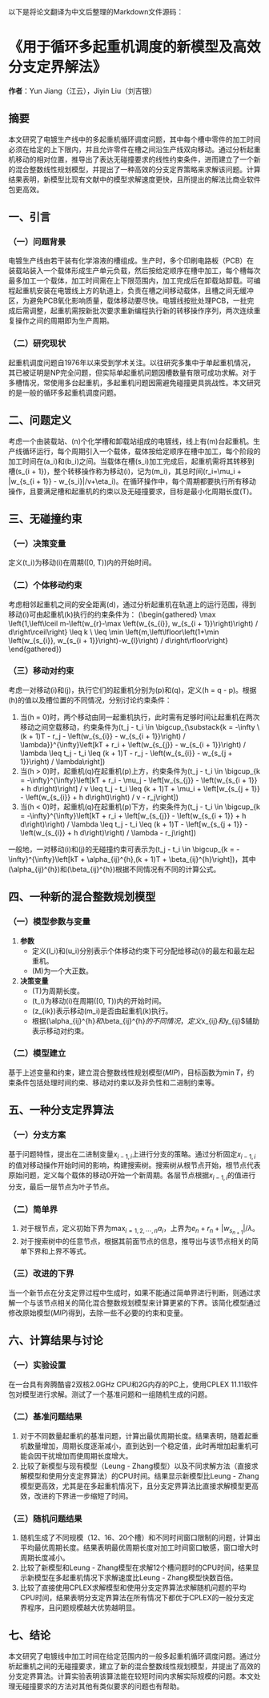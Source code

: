 以下是将论文翻译为中文后整理的Markdown文件源码：

# 《用于循环多起重机调度的新模型及高效分支定界解法》

**作者**：Yun Jiang（江云），Jiyin Liu（刘吉银）

## 摘要
本文研究了电镀生产线中的多起重机循环调度问题，其中每个槽中零件的加工时间必须在给定的上下限内，并且允许零件在槽之间沿生产线双向移动。通过分析起重机移动的相对位置，推导出了表达无碰撞要求的线性约束条件，进而建立了一个新的混合整数线性规划模型，并提出了一种高效的分支定界策略来求解该问题。计算结果表明，新模型比现有文献中的模型求解速度更快，且所提出的解法比商业软件包更高效。

## 一、引言
### （一）问题背景
电镀生产线由若干装有化学溶液的槽组成。生产时，多个印刷电路板（PCB）在装载站装入一个载体形成生产单元负载，然后按给定顺序在槽中加工，每个槽每次最多加工一个载体，加工时间需在上下限范围内，加工完成后在卸载站卸载。可编程起重机安装在电镀线上方的轨道上，负责在槽之间移动载体，且槽之间无缓冲区，为避免PCB氧化影响质量，载体移动要尽快。电镀线按批处理PCB，一批完成后需调整，起重机需按新批次要求重新编程执行新的转移操作序列，两次连续重复操作之间的周期即为生产周期。

### （二）研究现状
起重机调度问题自1976年以来受到学术关注。以往研究多集中于单起重机情况，其已被证明是NP完全问题，但实际单起重机问题因槽数量有限可成功求解。对于多槽情况，常使用多台起重机，多起重机问题因需避免碰撞更具挑战性。本文研究的是一般的循环多起重机调度问题。

## 二、问题定义
考虑一个由装载站、\(n\)个化学槽和卸载站组成的电镀线，线上有\(m\)台起重机。生产线循环运行，每个周期引入一个载体，载体按给定顺序在槽中加工，每个阶段的加工时间在\(a_i\)和\(b_i\)之间。当载体在槽\(s_i\)加工完成后，起重机需将其转移到槽\(s_{i + 1}\)，整个转移操作称为移动\(i\)，记为\(m_i\)，其总时间\(r_i=\mu_i + |w_{s_{i + 1}} - w_{s_i}|/v+\eta_i\)。在循环操作中，每个周期都要执行所有移动操作，且要满足槽和起重机的约束以及无碰撞要求，目标是最小化周期长度\(T\)。

## 三、无碰撞约束
### （一）决策变量
定义\(t_i\)为移动\(i\)在周期\([0, T)\)内的开始时间。

### （二）个体移动约束
考虑相邻起重机之间的安全距离\(d\)，通过分析起重机在轨道上的运行范围，得到移动\(i\)可由起重机\(k\)执行的约束条件为：
\(\begin{gathered}
\max \left\{1,\left\lceil m-\left(w_{r}-\max \left(w_{s_{i}}, w_{s_{i + 1}}\right)\right) / d\right\rceil\right\} \leq k \\
\leq \min \left\{m,\left\lfloor\left(1+\min \left(w_{s_{i}}, w_{s_{i + 1}}\right)-w_{l}\right) / d\right\rfloor\right\}
\end{gathered}\)

### （三）移动对约束
考虑一对移动\(i\)和\(j\)，执行它们的起重机分别为\(p\)和\(q\)，定义\(h = q - p\)。根据\(h\)的值以及槽位置的不同情况，分别讨论约束条件：
1. 当\(h = 0\)时，两个移动由同一起重机执行，此时需有足够时间让起重机在两次移动之间空载移动，约束条件为\(t_j - t_i \in \bigcup_{\substack{k = -\infty \\(k + 1)T - r_j - \left(w_{s_{i}} - w_{s_{i + 1}}\right) / \lambda}}^{\infty}\left[kT + r_i + \left(w_{s_{j}} - w_{s_{i + 1}}\right) / \lambda \leq t_j - t_i \leq (k + 1)T - r_j - \left(w_{s_{i}} - w_{s_{j + 1}}\right) / \lambda\right]\)
2. 当\(h > 0\)时，起重机\(q\)在起重机\(p\)上方，约束条件为\(t_j - t_i \in \bigcup_{k = -\infty}^{\infty}\left[kT + r_i - \mu_j - \left[w_{s_{j}} - \left(w_{s_{i + 1}} + h d\right)\right] / v \leq t_j - t_i \leq (k + 1)T + \mu_i + \left[w_{s_{j + 1}} - \left(w_{s_{i}} + h d\right)\right) / v - r_j\right]\)
3. 当\(h < 0\)时，起重机\(q\)在起重机\(p\)下方，约束条件为\(t_j - t_i \in \bigcup_{k = -\infty}^{\infty}\left[kT + r_i + \left[w_{s_{j}} - \left(w_{s_{i + 1}} + h d\right)\right) / \lambda \leq t_j - t_i \leq (k + 1)T - \left[w_{s_{j + 1}} - \left(w_{s_{i}} + h d\right)\right) / \lambda - r_j\right]\)

一般地，一对移动\(i\)和\(j\)的无碰撞约束可表示为\(t_j - t_i \in \bigcup_{k = -\infty}^{\infty}\left[kT + \alpha_{ij}^{h},(k + 1)T + \beta_{ij}^{h}\right]\)，其中\(\alpha_{ij}^{h}\)和\(\beta_{ij}^{h}\)根据不同情况有不同的计算公式。

## 四、一种新的混合整数规划模型
### （一）模型参数与变量
1. **参数**
   - 定义\(I_i\)和\(u_i\)分别表示个体移动约束下可分配给移动\(i\)的最左和最左起重机。
   - \(M\)为一个大正数。
2. **决策变量**
   - \(T\)为周期长度。
   - \(t_i\)为移动\(i\)在周期\([0, T)\)内的开始时间。
   - \(z_{ik}\)表示移动\(m_i\)是否由起重机\(k\)执行。
   - 根据\(\alpha_{ij}^{h}$和$\beta_{ij}^{h}$的不同情况，定义$x_{ij}$和$y_{ij}$辅助表示移动对约束。

### （二）模型建立
基于上述变量和约束，建立混合整数线性规划模型$(MIP)$，目标函数为$\min T$，约束条件包括处理时间约束、移动对约束以及非负性和二进制约束等。

## 五、一种分支定界算法
### （一）分支方案
基于问题特性，提出在二进制变量$x_{i - 1,i}$上进行分支的策略。通过分析固定$x_{i - 1,i}$的值对移动操作开始时间的影响，构建搜索树。搜索树从根节点开始，根节点代表原始问题，定义每个载体的移动$0$开始一个新周期。各层节点根据$x_{i - 1,i}$的值进行分支，最后一层节点为叶子节点。

### （二）简单界
1. 对于根节点，定义初始下界为$\max_{i = 1,2,\cdots,n}{a_i}$，上界为$e_n + r_n + |w_{s_{n + 1}}| / \lambda$。
2. 对于搜索树中的任意节点，根据其前面节点的信息，推导出与该节点相关的简单下界和上界不等式。

### （三）改进的下界
当一个新节点在分支定界过程中生成时，如果不能通过简单界进行判断，则通过求解一个与该节点相关的简化混合整数规划模型来计算更紧的下界。该简化模型通过修改原始模型$(MIP)$得到，去除一些不必要的约束和变量。

## 六、计算结果与讨论
### （一）实验设置
在一台具有奔腾酷睿2双核2.0GHz CPU和2G内存的PC上，使用CPLEX 11.11软件包对模型进行求解。测试了一个基准问题和一组随机生成的问题。

### （二）基准问题结果
1. 对于不同数量起重机的基准问题，计算出最优周期长度。结果表明，随着起重机数量增加，周期长度逐渐减小，直到达到一个稳定值，此时再增加起重机可能会因干扰增加而使周期长度增大。
2. 比较了新模型与现有模型（Leung - Zhang模型）以及不同求解方法（直接求解模型和使用分支定界算法）的CPU时间。结果显示新模型比Leung - Zhang模型更高效，尤其是在多起重机情况下，且分支定界算法比直接求解模型更高效，改进的下界进一步缩短了时间。

### （三）随机问题结果
1. 随机生成了不同规模（12、16、20个槽）和不同时间窗口限制的问题，计算出平均最优周期长度。结果表明最优周期长度对加工时间窗口敏感，窗口增大时周期长度减小。
2. 比较了新模型和Leung - Zhang模型在求解12个槽问题时的CPU时间，结果显示新模型在多起重机情况下求解速度比Leung - Zhang模型快数百倍。
3. 比较了直接使用CPLEX求解模型和使用分支定界算法求解随机问题的平均CPU时间，结果表明分支定界算法在所有情况下都优于CPLEX的一般分支定界程序，且问题规模越大优势越明显。

## 七、结论
本文研究了电镀线中加工时间在给定范围内的一般多起重机循环调度问题。通过分析起重机之间的无碰撞要求，建立了新的混合整数线性规划模型，并提出了高效的分支定界算法。计算实验表明该算法能在较短时间内求解实际规模的问题。本文处理无碰撞要求的方法对其他有类似要求的问题也有帮助。
